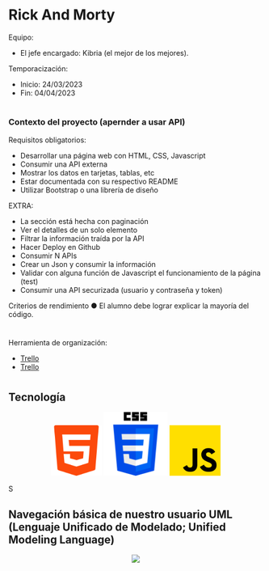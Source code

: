 # Rick And Morty

Equipo:
+ El jefe encargado: Kibria (el mejor de los mejores).



Temporacización:
 + Inicio: 24/03/2023
 + Fin: 04/04/2023
 
#
### Contexto del proyecto (apernder a usar API)
Requisitos obligatorios:
* Desarrollar una página web con HTML, CSS, Javascript
* Consumir una API externa
* Mostrar los datos en tarjetas, tablas, etc
* Estar documentada con su respectivo README
* Utilizar Bootstrap o una librería de diseño

EXTRA:
* La sección está hecha con paginación
* Ver el detalles de un solo elemento
* Filtrar la información traída por la API
* Hacer Deploy en Github
* Consumir N APIs
* Crear un Json y consumir la información
* Validar con alguna función de Javascript el funcionamiento de la página (test)
* Consumir una API securizada (usuario y contraseña y token)

Criterios de rendimiento
● El alumno debe lograr explicar la mayoría del código.


#


Herramienta de organización:
+ [Trello]( https://trello.com/b/YGoGUCS4/consumo-de-una-api )
+ [Trello]( https://www.figma.com/file/P6Z2RGZVuZnqTZygjqu7Zu/Consumo-de-una-APInode-id=0-1&t=ZC0665siiBlLaDw7-0 )


#
## Tecnología
<div>
<p style = 'text-align:center;'>
<img src="img/html-5.png" width="20%">
<img src="img/css-3.png" width="25%">
<img src="img/js.png" width="20%">
</p>
</div>

S
## Navegación básica de nuestro usuario UML (Lenguaje Unificado de Modelado; Unified Modeling Language)

<div>
<p style = 'text-align:center;'>
<img src="img/ecomerceUML.png">
</p>
</div>

